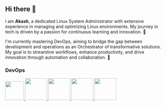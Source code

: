 ## Hi there 👋

I am **Akash**, a dedicated Linux System Administrator with extensive experience in managing and optimizing Linux environments. My journey in tech is driven by a passion for continuous learning and innovation. 🎯

I'm currently mastering DevOps, aiming to bridge the gap between development and operations as an Orchestrator of transformative solutions. My goal is to streamline workflows, enhance productivity, and drive innovation through automation and collaboration. 🚀

### DevOps

<p float="left">
 </a>
    <a href="https://www.redhat.com/" target="_blank" >
    <img src="https://www.logolynx.com/images/logolynx/02/025e86036ed8636d0afdde52c7eb9b20.jpeg" height="60" />
  </a>
  
   </a>
    <a href="https://www.redhat.com/" target="_blank" >
    <img src="https://www.logolynx.com/images/logolynx/12/12915de338ad27d9756641b39b286ee3.png" height="70" />
  </a>

   </a>
    <a href="https://www.docker.com/" target="_blank" >
    <img src="https://media.licdn.com/dms/image/D5612AQGrDzZwx8xCtw/article-cover_image-shrink_423_752/0/1702880752441?e=1727913600&v=beta&t=DQjLpMYdQTIqhD_Y8Cmsx76L8ASyXPBPgk7r0fP2SOI" height="70" />
  </a>

   </a>
    <a href="https://www.jenkins.io/" target="_blank" >
    <img src="https://e7.pngegg.com/pngimages/458/372/png-clipart-man-in-gray-suit-jacket-illustration-jenkins-logo-icons-logos-emojis-tech-companies-thumbnail.png" height="70" />
  </a>

   </a>
    <a href="https://www.gitlab.com/" target="_blank" >
    <img src="https://media4.giphy.com/media/v1.Y2lkPTc5MGI3NjExaXEzNm9hY3hxOTh6aDUxZzYzNno2NTM3ZXR2bjgzOWY4dHN1YndrZiZlcD12MV9pbnRlcm5hbF9naWZfYnlfaWQmY3Q9cw/hqrdSW7r1DFsDZwSnR/giphy.webp" height="70" />
  </a>

</p>




